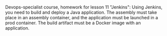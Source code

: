 Devops-specialist course, homework for lesson 11 "Jenkins": Using Jenkins, you need to build and deploy a Java application. The assembly must take place in an assembly container, and the application must be launched in a prod container. The build artifact must be a Docker image with an application.
